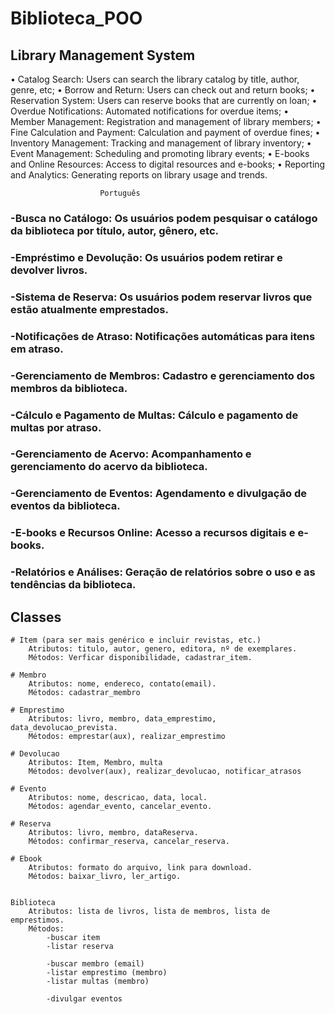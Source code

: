 # Biblioteca_POO

## Library Management System
• Catalog Search: Users can search the library catalog by title, author, genre, etc;
• Borrow and Return: Users can check out and return books;
• Reservation System: Users can reserve books that are currently on loan;
• Overdue Notifications: Automated notifications for overdue items;
• Member Management: Registration and management of library members;
• Fine Calculation and Payment: Calculation and payment of overdue fines;
• Inventory Management: Tracking and management of library inventory;
• Event Management: Scheduling and promoting library events;
• E-books and Online Resources: Access to digital resources and e-books;
• Reporting and Analytics: Generating reports on library usage and trends.
                         
                        Português

### -Busca no Catálogo: Os usuários podem pesquisar o catálogo da biblioteca por título, autor, gênero, etc.    
### -Empréstimo e Devolução: Os usuários podem retirar e devolver livros.                                       
### -Sistema de Reserva: Os usuários podem reservar livros que estão atualmente emprestados.                    
### -Notificações de Atraso: Notificações automáticas para itens em atraso.                                  
### -Gerenciamento de Membros: Cadastro e gerenciamento dos membros da biblioteca.                             
### -Cálculo e Pagamento de Multas: Cálculo e pagamento de multas por atraso.                                  
### -Gerenciamento de Acervo: Acompanhamento e gerenciamento do acervo da biblioteca.                         
### -Gerenciamento de Eventos: Agendamento e divulgação de eventos da biblioteca.                               
### -E-books e Recursos Online: Acesso a recursos digitais e e-books.
### -Relatórios e Análises: Geração de relatórios sobre o uso e as tendências da biblioteca.


## Classes
    # Item (para ser mais genérico e incluir revistas, etc.)
        Atributos: titulo, autor, genero, editora, nº de exemplares.
        Métodos: Verficar disponibilidade, cadastrar_item.

    # Membro
        Atributos: nome, endereco, contato(email).
        Métodos: cadastrar_membro
        
    # Emprestimo
        Atributos: livro, membro, data_emprestimo, data_devolucao_prevista.
        Métodos: emprestar(aux), realizar_emprestimo

    # Devolucao
        Atributos: Item, Membro, multa
        Métodos: devolver(aux), realizar_devolucao, notificar_atrasos

    # Evento
        Atributos: nome, descricao, data, local.
        Métodos: agendar_evento, cancelar_evento.

    # Reserva
        Atributos: livro, membro, dataReserva.
        Métodos: confirmar_reserva, cancelar_reserva.
    
    # Ebook
        Atributos: formato do arquivo, link para download.
        Métodos: baixar_livro, ler_artigo.


    Biblioteca
        Atributos: lista de livros, lista de membros, lista de emprestimos.
        Métodos:
            -buscar item
            -listar reserva

            -buscar membro (email)
            -listar emprestimo (membro)
            -listar multas (membro)
            
            -divulgar eventos
